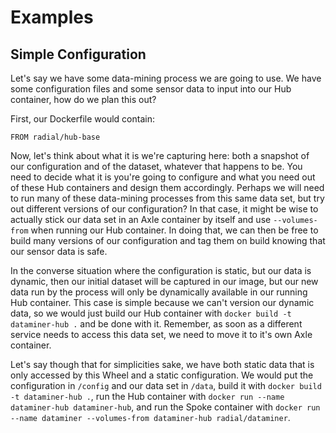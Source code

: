 # Examples

## Simple Configuration

Let's say we have some data-mining process we are going to use. We have some
configuration files and some sensor data to input into our Hub container, how do
we plan this out?

First, our Dockerfile would contain:

`FROM radial/hub-base`

Now, let's think about what it is we're capturing here: both a snapshot of our
configuration and of the dataset, whatever that happens to be. You need to
decide what it is you're going to configure and what you need out of these Hub
containers and design them accordingly. Perhaps we will need to run many of
these data-mining processes from this same data set, but try out different
versions of our configuration? In that case, it might be wise to actually stick
our data set in an Axle container by itself and use `--volumes-from` when
running our Hub container. In doing that, we can then be free to build many
versions of our configuration and tag them on build knowing that our sensor data
is safe.

In the converse situation where the configuration is static, but our data is
dynamic, then our initial dataset will be captured in our image, but our new
data run by the process will only be dynamically available in our running Hub
container. This case is simple because we can't version our dynamic data, so we
would just build our Hub container with `docker build -t dataminer-hub .`
and be done with it. Remember, as soon as a different service needs to access
this data set, we need to move it to it's own Axle container. 

Let's say though that for simplicities sake, we have both static data that is
only accessed by this Wheel and a static configuration. We would put the
configuration in `/config` and our data set in `/data`, build it with `docker
build -t dataminer-hub .`, run the Hub container with `docker run --name
dataminer-hub dataminer-hub`, and run the Spoke container with `docker run
--name dataminer --volumes-from dataminer-hub radial/dataminer`.
